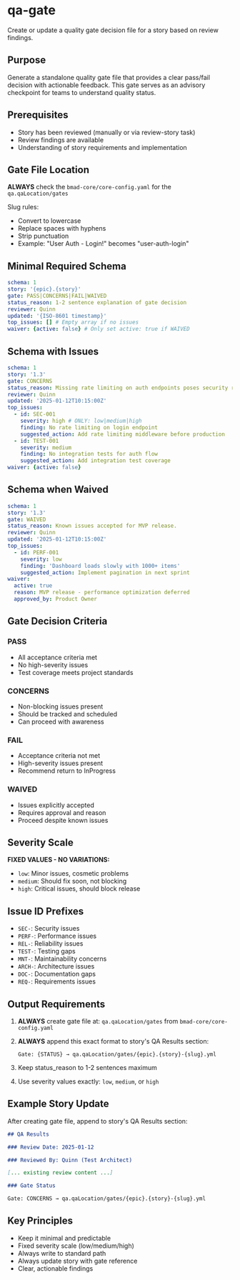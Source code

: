 <!-- Powered by BMAD™ Core -->

# qa-gate

Create or update a quality gate decision file for a story based on review findings.

## Purpose

Generate a standalone quality gate file that provides a clear pass/fail decision with actionable feedback. This gate serves as an advisory checkpoint for teams to understand quality status.

## Prerequisites

- Story has been reviewed (manually or via review-story task)
- Review findings are available
- Understanding of story requirements and implementation

## Gate File Location

**ALWAYS** check the `bmad-core/core-config.yaml` for the `qa.qaLocation/gates`

Slug rules:

- Convert to lowercase
- Replace spaces with hyphens
- Strip punctuation
- Example: "User Auth - Login!" becomes "user-auth-login"

## Minimal Required Schema

```yaml
schema: 1
story: '{epic}.{story}'
gate: PASS|CONCERNS|FAIL|WAIVED
status_reason: 1-2 sentence explanation of gate decision
reviewer: Quinn
updated: '{ISO-8601 timestamp}'
top_issues: [] # Empty array if no issues
waiver: {active: false} # Only set active: true if WAIVED
```

## Schema with Issues

```yaml
schema: 1
story: '1.3'
gate: CONCERNS
status_reason: Missing rate limiting on auth endpoints poses security risk.
reviewer: Quinn
updated: '2025-01-12T10:15:00Z'
top_issues:
  - id: SEC-001
    severity: high # ONLY: low|medium|high
    finding: No rate limiting on login endpoint
    suggested_action: Add rate limiting middleware before production
  - id: TEST-001
    severity: medium
    finding: No integration tests for auth flow
    suggested_action: Add integration test coverage
waiver: {active: false}
```

## Schema when Waived

```yaml
schema: 1
story: '1.3'
gate: WAIVED
status_reason: Known issues accepted for MVP release.
reviewer: Quinn
updated: '2025-01-12T10:15:00Z'
top_issues:
  - id: PERF-001
    severity: low
    finding: 'Dashboard loads slowly with 1000+ items'
    suggested_action: Implement pagination in next sprint
waiver:
  active: true
  reason: MVP release - performance optimization deferred
  approved_by: Product Owner
```

## Gate Decision Criteria

### PASS

- All acceptance criteria met
- No high-severity issues
- Test coverage meets project standards

### CONCERNS

- Non-blocking issues present
- Should be tracked and scheduled
- Can proceed with awareness

### FAIL

- Acceptance criteria not met
- High-severity issues present
- Recommend return to InProgress

### WAIVED

- Issues explicitly accepted
- Requires approval and reason
- Proceed despite known issues

## Severity Scale

**FIXED VALUES - NO VARIATIONS:**

- `low`: Minor issues, cosmetic problems
- `medium`: Should fix soon, not blocking
- `high`: Critical issues, should block release

## Issue ID Prefixes

- `SEC-`: Security issues
- `PERF-`: Performance issues
- `REL-`: Reliability issues
- `TEST-`: Testing gaps
- `MNT-`: Maintainability concerns
- `ARCH-`: Architecture issues
- `DOC-`: Documentation gaps
- `REQ-`: Requirements issues

## Output Requirements

1. **ALWAYS** create gate file at: `qa.qaLocation/gates` from `bmad-core/core-config.yaml`
2. **ALWAYS** append this exact format to story's QA Results section:

   ```text
   Gate: {STATUS} → qa.qaLocation/gates/{epic}.{story}-{slug}.yml
   ```

3. Keep status_reason to 1-2 sentences maximum
4. Use severity values exactly: `low`, `medium`, or `high`

## Example Story Update

After creating gate file, append to story's QA Results section:

```markdown
## QA Results

### Review Date: 2025-01-12

### Reviewed By: Quinn (Test Architect)

[... existing review content ...]

### Gate Status

Gate: CONCERNS → qa.qaLocation/gates/{epic}.{story}-{slug}.yml
```

## Key Principles

- Keep it minimal and predictable
- Fixed severity scale (low/medium/high)
- Always write to standard path
- Always update story with gate reference
- Clear, actionable findings
